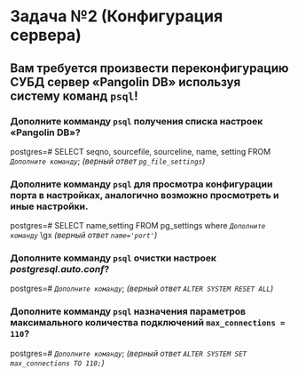 # Задача №2 (Конфигурация сервера)  
## Вам требуется произвести переконфигурацию СУБД сервер «Pangolin DB» используя систему команд `psql`!  

### Дополните комманду `psql` получения списка настроек «Pangolin DB»?  
postgres=# SELECT seqno, sourcefile, sourceline, name, setting FROM _`Дополните команду`_; _(верный ответ `pg_file_settings`)_  

### Дополните комманду `psql` для просмотра конфигурации порта в настройках, аналогично возможно просмотреть и иные настройки.  
postgres=# SELECT name,setting FROM pg_settings where _`Дополните команду`_ \gx _(верный ответ `name='port'`)_  

### Дополните комманду `psql` очистки настроек _postgresql.auto.conf_?  
postgres=# _`Дополните команду`_; _(верный ответ `ALTER SYSTEM RESET ALL`)_

### Дополните комманду `psql` назначения параметров максимального количества подключений `max_connections = 110`?
postgres=# _`Дополните команду`_; _(верный ответ `ALTER SYSTEM SET max_connections TO 110;`)_   
